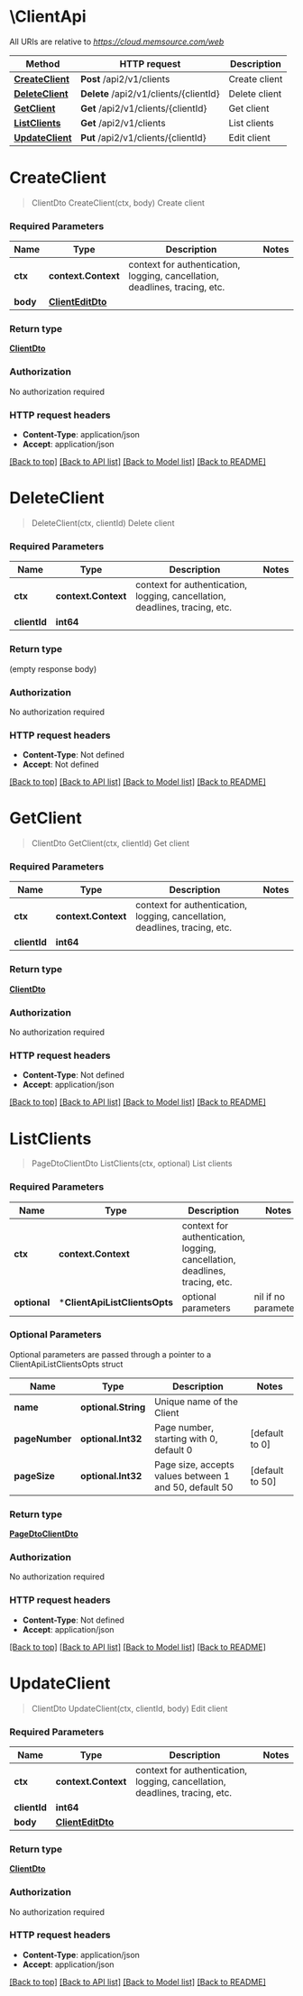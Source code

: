 # \ClientApi

All URIs are relative to *https://cloud.memsource.com/web*

Method | HTTP request | Description
------------- | ------------- | -------------
[**CreateClient**](ClientApi.md#CreateClient) | **Post** /api2/v1/clients | Create client
[**DeleteClient**](ClientApi.md#DeleteClient) | **Delete** /api2/v1/clients/{clientId} | Delete client
[**GetClient**](ClientApi.md#GetClient) | **Get** /api2/v1/clients/{clientId} | Get client
[**ListClients**](ClientApi.md#ListClients) | **Get** /api2/v1/clients | List clients
[**UpdateClient**](ClientApi.md#UpdateClient) | **Put** /api2/v1/clients/{clientId} | Edit client


# **CreateClient**
> ClientDto CreateClient(ctx, body)
Create client



### Required Parameters

Name | Type | Description  | Notes
------------- | ------------- | ------------- | -------------
 **ctx** | **context.Context** | context for authentication, logging, cancellation, deadlines, tracing, etc.
  **body** | [**ClientEditDto**](ClientEditDto.md)|  | 

### Return type

[**ClientDto**](ClientDto.md)

### Authorization

No authorization required

### HTTP request headers

 - **Content-Type**: application/json
 - **Accept**: application/json

[[Back to top]](#) [[Back to API list]](../README.md#documentation-for-api-endpoints) [[Back to Model list]](../README.md#documentation-for-models) [[Back to README]](../README.md)

# **DeleteClient**
> DeleteClient(ctx, clientId)
Delete client



### Required Parameters

Name | Type | Description  | Notes
------------- | ------------- | ------------- | -------------
 **ctx** | **context.Context** | context for authentication, logging, cancellation, deadlines, tracing, etc.
  **clientId** | **int64**|  | 

### Return type

 (empty response body)

### Authorization

No authorization required

### HTTP request headers

 - **Content-Type**: Not defined
 - **Accept**: Not defined

[[Back to top]](#) [[Back to API list]](../README.md#documentation-for-api-endpoints) [[Back to Model list]](../README.md#documentation-for-models) [[Back to README]](../README.md)

# **GetClient**
> ClientDto GetClient(ctx, clientId)
Get client



### Required Parameters

Name | Type | Description  | Notes
------------- | ------------- | ------------- | -------------
 **ctx** | **context.Context** | context for authentication, logging, cancellation, deadlines, tracing, etc.
  **clientId** | **int64**|  | 

### Return type

[**ClientDto**](ClientDto.md)

### Authorization

No authorization required

### HTTP request headers

 - **Content-Type**: Not defined
 - **Accept**: application/json

[[Back to top]](#) [[Back to API list]](../README.md#documentation-for-api-endpoints) [[Back to Model list]](../README.md#documentation-for-models) [[Back to README]](../README.md)

# **ListClients**
> PageDtoClientDto ListClients(ctx, optional)
List clients



### Required Parameters

Name | Type | Description  | Notes
------------- | ------------- | ------------- | -------------
 **ctx** | **context.Context** | context for authentication, logging, cancellation, deadlines, tracing, etc.
 **optional** | ***ClientApiListClientsOpts** | optional parameters | nil if no parameters

### Optional Parameters
Optional parameters are passed through a pointer to a ClientApiListClientsOpts struct

Name | Type | Description  | Notes
------------- | ------------- | ------------- | -------------
 **name** | **optional.String**| Unique name of the Client | 
 **pageNumber** | **optional.Int32**| Page number, starting with 0, default 0 | [default to 0]
 **pageSize** | **optional.Int32**| Page size, accepts values between 1 and 50, default 50 | [default to 50]

### Return type

[**PageDtoClientDto**](PageDtoClientDto.md)

### Authorization

No authorization required

### HTTP request headers

 - **Content-Type**: Not defined
 - **Accept**: application/json

[[Back to top]](#) [[Back to API list]](../README.md#documentation-for-api-endpoints) [[Back to Model list]](../README.md#documentation-for-models) [[Back to README]](../README.md)

# **UpdateClient**
> ClientDto UpdateClient(ctx, clientId, body)
Edit client



### Required Parameters

Name | Type | Description  | Notes
------------- | ------------- | ------------- | -------------
 **ctx** | **context.Context** | context for authentication, logging, cancellation, deadlines, tracing, etc.
  **clientId** | **int64**|  | 
  **body** | [**ClientEditDto**](ClientEditDto.md)|  | 

### Return type

[**ClientDto**](ClientDto.md)

### Authorization

No authorization required

### HTTP request headers

 - **Content-Type**: application/json
 - **Accept**: application/json

[[Back to top]](#) [[Back to API list]](../README.md#documentation-for-api-endpoints) [[Back to Model list]](../README.md#documentation-for-models) [[Back to README]](../README.md)

